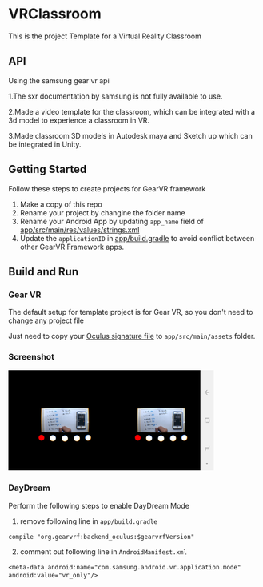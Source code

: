 # VRClassroom
This is the project Template for a Virtual Reality Classroom

## API
Using the samsung gear vr api

1.The sxr documentation by samsung is not fully available to use.

2.Made a video template for the classroom, which can be integrated with a 3d model to experience a classroom in VR.

3.Made classroom 3D models in Autodesk maya and Sketch up which can be integrated in Unity.



## Getting Started
Follow these steps to create projects for GearVR framework
1. Make a copy of this repo
1. Rename your project by changine the folder name
1. Rename your Android App by updating `app_name` field of [app/src/main/res/values/strings.xml](https://github.com/nitosan/GearVRf-template/blob/master/app/src/main/res/values/strings.xml#L2)
1. Update the `applicationID` in [app/build.gradle](https://github.com/nitosan/GearVRf-template/blob/master/app/build.gradle#L19) to avoid conflict between other GearVR Framework apps.

## Build and Run

### Gear VR
The default setup for template project is for Gear VR, so you don't need to change any project file

Just need to copy your [Oculus signature file](https://developer.oculus.com/osig/) to `app/src/main/assets` folder.

### Screenshot
<img src="app/src/main/java/com/example/org/gvrfapplication/Images/45452598_471112056745507_4269471193309904896_n.jpg" height="200" >

### DayDream
Perform the following steps to enable DayDream Mode

1. remove following line in `app/build.gradle`

```
compile "org.gearvrf:backend_oculus:$gearvrfVersion"
```

2. comment out following line in `AndroidManifest.xml`

```
<meta-data android:name="com.samsung.android.vr.application.mode" android:value="vr_only"/>
```

